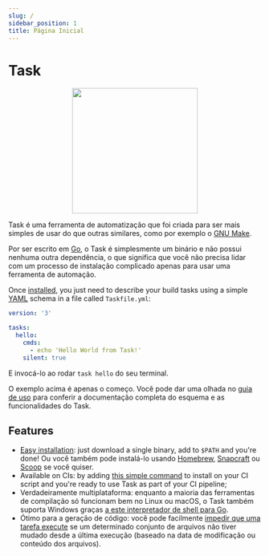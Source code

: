 ```yaml
---
slug: /
sidebar_position: 1
title: Página Inicial
---
```


# Task

<div align="center">
  <img id="logo" src="img/logo.svg" height="250px" width="250px" />
</div>

Task é uma ferramenta de automatização que foi criada para ser mais simples de usar do que outras similares, como por exemplo o [GNU Make][make].

Por ser escrito em [Go][go], o Task é simplesmente um binário e não possui nenhuma outra dependência, o que significa que você não precisa lidar com um processo de instalação complicado apenas para usar uma ferramenta de automação.

Once [installed](/installation), you just need to describe your build tasks using a simple [YAML][yaml] schema in a file called `Taskfile.yml`:

```yaml title="Taskfile.yml"
version: '3'

tasks:
  hello:
    cmds:
      - echo 'Hello World from Task!'
    silent: true
```

E invocá-lo ao rodar `task hello` do seu terminal.

O exemplo acima é apenas o começo. Você pode dar uma olhada no [guia de uso](/usage) para conferir a documentação completa do esquema e as funcionalidades do Task.

## Features

- [Easy installation](/installation): just download a single binary, add to `$PATH` and you're done! Ou você também pode instalá-lo usando [Homebrew][homebrew], [Snapcraft][snapcraft] ou [Scoop][scoop] se você quiser.
- Available on CIs: by adding [this simple command](/installation#install-script) to install on your CI script and you're ready to use Task as part of your CI pipeline;
- Verdadeiramente multiplataforma: enquanto a maioria das ferramentas de compilação só funcionam bem no Linux ou macOS, o Task também suporta Windows graças [a este interpretador de shell para Go][sh].
- Ótimo para a geração de código: você pode facilmente [impedir que uma tarefa execute](/usage#prevent-unnecessary-work) se um determinado conjunto de arquivos não tiver mudado desde a última execução (baseado na data de modificação ou conteúdo dos arquivos).

<!-- prettier-ignore-start -->

<!-- prettier-ignore-end -->
[make]: https://www.gnu.org/software/make/
[go]: https://go.dev/
[yaml]: http://yaml.org/
[homebrew]: https://brew.sh/
[snapcraft]: https://snapcraft.io/
[scoop]: https://scoop.sh/
[sh]: https://github.com/mvdan/sh
